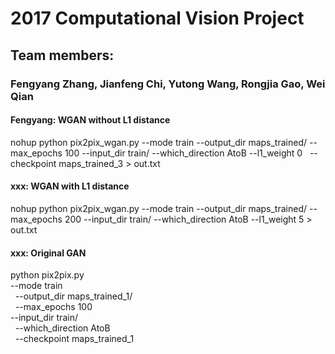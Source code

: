 # 2017 Computational Vision Project

## Team members:
### Fengyang Zhang, Jianfeng Chi, Yutong Wang, Rongjia Gao, Wei Qian


#### Fengyang: WGAN without L1 distance
nohup python pix2pix_wgan.py 
    --mode train 
    --output_dir maps_trained/ 
    --max_epochs 100 
    --input_dir train/ 
    --which_direction AtoB 
    --l1_weight 0
    --checkpoint maps_trained_3
    > out.txt
   
#### xxx: WGAN with L1 distance
nohup python pix2pix_wgan.py --mode train --output_dir maps_trained/ --max_epochs 200  --input_dir train/ --which_direction AtoB --l1_weight 5 > out.txt
   
#### xxx: Original GAN
python pix2pix.py \
   --mode train \
   --output_dir maps_trained_1/ \
   --max_epochs 100 \
   --input_dir train/ \
   --which_direction AtoB \
   --checkpoint maps_trained_1
